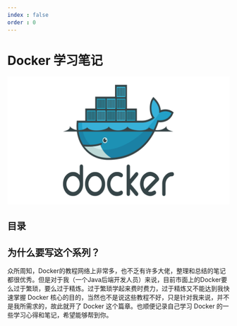 ```yaml
---
index : false
order : 0
---
```

# Docker 学习笔记

![](../../../assets/docker-install/2024-01-09-11-18-04.png)

## 目录

<Catalog  hideHeading='false'/>

## 为什么要写这个系列？

众所周知，Docker的教程网络上非常多，也不乏有许多大佬，整理和总结的笔记都很优秀。但是对于我（一个Java后端开发人员）来说，目前市面上的Docker要么过于繁琐，要么过于精炼。过于繁琐学起来费时费力，过于精炼又不能达到我快速掌握 Docker 核心的目的，当然也不是说这些教程不好，只是针对我来说，并不是我所需求的，故此就开了 Docker 这个篇章。也顺便记录自己学习 Docker 的一些学习心得和笔记，希望能够帮到你。